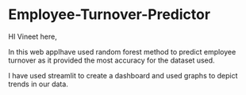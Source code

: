 # Employee-Turnover-Predictor

HI Vineet here,

In this web appIhave used random forest method to predict employee turnover as it provided the most accuracy for the dataset used.

I have used streamlit to create a dashboard and used graphs to depict trends in our data. 
